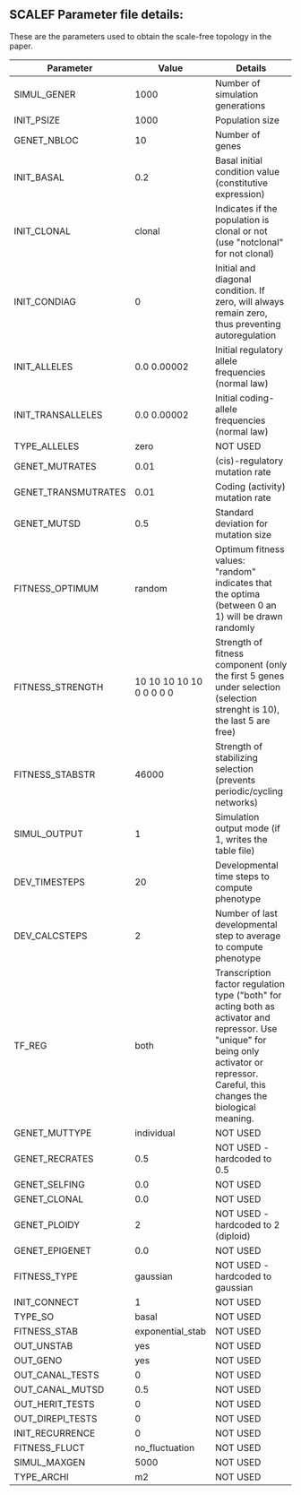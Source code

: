 ## SCALEF Parameter file details: 
These are the parameters used to obtain the scale-free topology in the paper.

| Parameter               | Value                                                         | Details                                                   |
|-------------------------|---------------------------------------------------------------|-----------------------------------------------------------|
| SIMUL_GENER              | 1000                                                          | Number of simulation generations                           |
| INIT_PSIZE               | 1000                                                          | Population size                                    |
| GENET_NBLOC              | 10                                                            | Number of genes                             |
| INIT_BASAL               | 0.2                                                           | Basal initial condition value (constitutive expression)                              |
| INIT_CLONAL              | clonal                                                        | Indicates if the population is clonal or not (use "notclonal" for not clonal)               |
| INIT_CONDIAG             | 0                                                             | Initial and diagonal condition. If zero, will always remain zero, thus preventing autoregulation   |
| INIT_ALLELES             | 0.0 0.00002                                                   | Initial regulatory allele frequencies (normal law)      |
| INIT_TRANSALLELES        | 0.0 0.00002                                                   | Initial coding-allele frequencies (normal law)                          |
| TYPE_ALLELES             | zero                                                          | NOT USED                                        |
| GENET_MUTRATES           | 0.01                                                          | (cis)-regulatory mutation rate                                      |
| GENET_TRANSMUTRATES      | 0.01                                                          | Coding (activity) mutation rate                                         |
| GENET_MUTSD              | 0.5                                                           | Standard deviation for mutation size                     |
| FITNESS_OPTIMUM          | random                                                        | Optimum fitness values: "random" indicates that the optima (between 0 an 1) will be drawn randomly |
| FITNESS_STRENGTH         | 10 10 10 10 10 0 0 0 0 0                                      | Strength of fitness component (only the first 5 genes under selection (selection strenght is 10), the last 5 are free)      |
| FITNESS_STABSTR          | 46000                                                         | Strength of stabilizing selection (prevents periodic/cycling networks)    |
| SIMUL_OUTPUT             | 1                                                             | Simulation output mode (if 1, writes the table file)           |
| DEV_TIMESTEPS            | 20                                                            | Developmental time steps to compute phenotype                |
| DEV_CALCSTEPS            | 2                                                             | Number of last developmental step to average to compute phenotype     |
| TF_REG                   | both                                                          | Transcription factor regulation type ("both" for acting both as activator and repressor. Use "unique" for being only activator or repressor. Careful, this changes the biological meaning.    |
| GENET_MUTTYPE            | individual                                                    | NOT USED                      |
| GENET_RECRATES           | 0.5                                                           | NOT USED - hardcoded to 0.5                                         |
| GENET_SELFING            | 0.0                                                           | NOT USED                                               |
| GENET_CLONAL             | 0.0                                                           | NOT USED                                            |
| GENET_PLOIDY             | 2                                                             | NOT USED - hardcoded to 2 (diploid)                                     |
| GENET_EPIGENET           | 0.0                                                           | NOT USED                                    |
| FITNESS_TYPE             | gaussian                                                      | NOT USED - hardcoded to gaussian                                      |
| INIT_CONNECT             | 1                                                             | NOT USED                                 |
| TYPE_SO                  | basal                                                         | NOT USED                             |
| FITNESS_STAB             | exponential_stab                                              | NOT USED                              |
| OUT_UNSTAB               | yes                                                           | NOT USED                          |
| OUT_GENO                 | yes                                                           | NOT USED                                  |
| OUT_CANAL_TESTS          | 0                                                             | NOT USED                                         |
| OUT_CANAL_MUTSD          | 0.5                                                           | NOT USED                   |
| OUT_HERIT_TESTS          | 0                                                             | NOT USED                                         |
| OUT_DIREPI_TESTS         | 0                                                             | NOT USED                                     |
| INIT_RECURRENCE          | 0                                                             | NOT USED                                         |
| FITNESS_FLUCT            | no_fluctuation                                                 | NOT USED                |
| SIMUL_MAXGEN             | 5000                                                          | NOT USED               |
| TYPE_ARCHI               | m2                                                            | NOT USED                     |
